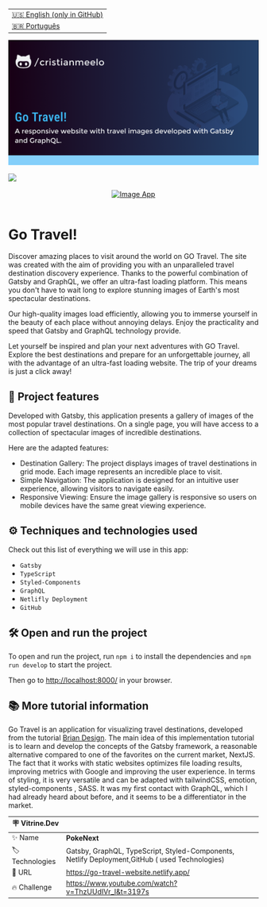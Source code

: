 <table align="right">
  <tr>
    <td>
      <a href="README-EN.md">🇺🇸 English (only in GitHub)</a>
    </td>
  </tr>
  <tr>
    <td>
      <a href="README.md">🇧🇷 Português</a>
    </td>
  </tr>
</table>

![](https://github.com/cristianmeelo/gatsby-travel-website/blob/master/thumbnail-en.png?raw=true)

![](https://github.com/cristianmeelo/gatsby-travel-website/blob/master/thumbnail-mockup.png?raw=true#vitrinedev)

<div align="center">
<a href="https://go-travel-website.netlify.app/">
  <img src="https://img.shields.io/badge/-CHECK%20HERE-lightblue"
  alt="Image App" >
</a>
</div>

<br/>

# Go Travel!

Discover amazing places to visit around the world on GO Travel. The site was created with the aim of providing you with an unparalleled travel destination discovery experience. Thanks to the powerful combination of Gatsby and GraphQL, we offer an ultra-fast loading platform. This means you don't have to wait long to explore stunning images of Earth's most spectacular destinations.

Our high-quality images load efficiently, allowing you to immerse yourself in the beauty of each place without annoying delays. Enjoy the practicality and speed that Gatsby and GraphQL technology provide.

Let yourself be inspired and plan your next adventures with GO Travel. Explore the best destinations and prepare for an unforgettable journey, all with the advantage of an ultra-fast loading website. The trip of your dreams is just a click away!

## 🔨 Project features

Developed with Gatsby, this application presents a gallery of images of the most popular travel destinations. On a single page, you will have access to a collection of spectacular images of incredible destinations.

Here are the adapted features:

- Destination Gallery: The project displays images of travel destinations in grid mode. Each image represents an incredible place to visit.
- Simple Navigation: The application is designed for an intuitive user experience, allowing visitors to navigate easily.
- Responsive Viewing: Ensure the image gallery is responsive so users on mobile devices have the same great viewing experience.

## ⚙️ Techniques and technologies used

Check out this list of everything we will use in this app:

- `Gatsby`
- `TypeScript`
- `Styled-Components`
- `GraphQL`
- `Netlifly Deployment`
- `GitHub`

## 🛠️ Open and run the project

To open and run the project, run `npm i` to install the dependencies and `npm run develop` to start the project.

Then go to <a href="http://localhost:8000/">http://localhost:8000/</a> in your browser.

## 📚 More tutorial information

Go Travel is an application for visualizing travel destinations, developed from the tutorial [Brian Design](https://www.youtube.com/@BrianDesign).
The main idea of ​​this implementation tutorial is to learn and develop the concepts of the Gatsby framework, a reasonable alternative compared to one of the favorites on the current market, NextJS. The fact that it works with static websites optimizes file loading results, improving metrics with Google and improving the user experience. In terms of styling, it is very versatile and can be adapted with tailwindCSS, emotion, styled-components , SASS. It was my first contact with GraphQL, which I had already heard about before, and it seems to be a differentiator in the market.

| :placard: Vitrine.Dev |                                                                                                |
| --------------------- | ---------------------------------------------------------------------------------------------- |
| :sparkles: Name       | **PokeNext**                                                                                   |
| :label: Technologies  | Gatsby, GraphQL, TypeScript, Styled-Components, Netlify Deployment,GitHub ( used Technologies) |
| :rocket: URL          | https://go-travel-website.netlify.app/                                                         |
| :fire: Challenge      | https://www.youtube.com/watch?v=ThzUUdIVr_I&t=3197s                                            |
